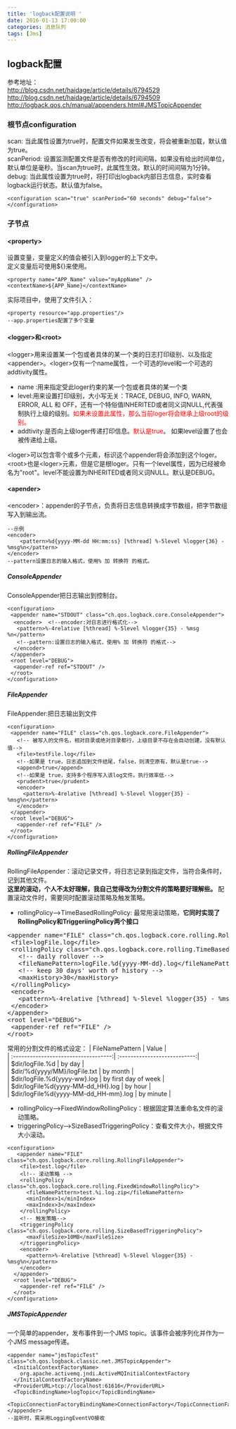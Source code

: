 ```yaml
---
title: 'logback配置说明 '
date: 2016-01-13 17:00:00
categories: 消息队列 
tags: [Jms]
---
```



## logback配置
参考地址：  
http://blog.csdn.net/haidage/article/details/6794529  
http://blog.csdn.net/haidage/article/details/6794509  
http://logback.qos.ch/manual/appenders.html#JMSTopicAppender
### 根节点configuration
scan:
当此属性设置为true时，配置文件如果发生改变，将会被重新加载，默认值为true。  
scanPeriod:
设置监测配置文件是否有修改的时间间隔，如果没有给出时间单位，默认单位是毫秒。当scan为true时，此属性生效。默认的时间间隔为1分钟。  
debug:
当此属性设置为true时，将打印出logback内部日志信息，实时查看logback运行状态。默认值为false。
<pre><code>&lt;configuration scan="true" scanPeriod="60 seconds" debug="false">
&lt;/configuration>
</code></pre>

### 子节点
#### &lt;property>
设置变量，变量定义的值会被引入到logger的上下文中。  
定义变量后可使用${}来使用。
<pre><code>&lt;property name="APP_Name" value="myAppName" />   
&lt;contextName>${APP_Name}&lt;/contextName>  
</code></pre>
实际项目中，使用了文件引入：
<pre><code>&lt;property resource="app.properties"/>
--app.properties配置了多个变量
</code></pre>

#### &lt;logger>和&lt;root>  

&lt;logger>用来设置某一个包或者具体的某一个类的日志打印级别、以及指定&lt;appender>。&lt;loger>仅有一个name属性，一个可选的level和一个可选的addtivity属性。

* name :用来指定受此loger约束的某一个包或者具体的某一个类
* level:用来设置打印级别，大小写无关：TRACE, DEBUG, INFO, WARN, ERROR, ALL 和 OFF，还有一个特俗值INHERITED或者同义词NULL,代表强制执行上级的级别。<font color=red>如果未设置此属性，那么当前loger将会继承上级root的级别。</font>
* addtivity:是否向上级loger传递打印信息。<font color=red>默认是true</font>。 如果level设置了也会被传递给上级。 

&lt;loger>可以包含零个或多个<appender-ref>元素，标识这个appender将会添加到这个loger。  
&lt;root>也是&lt;loger>元素，但是它是根loger。只有一个level属性，因为已经被命名为"root"。level不能设置为INHERITED或者同义词NULL。默认是DEBUG。
#### &lt;apender>
&lt;encoder>：appender的子节点，负责将日志信息转换成字节数组，把字节数组写入到输出流。
<pre><code>--示例
&lt;encoder>
    &lt;pattern>%d{yyyy-MM-dd HH:mm:ss} [%thread] %-5level %logger{36} - %msg%n&lt;/pattern>
&lt;/encoder>
--pattern设置日志的输入格式，使用% 加 转换符 的格式。
</code></pre>

##### ConsoleAppender
ConsoleAppender把日志输出到控制台。
<pre><code>&lt;configuration>
 &lt;appender name="STDOUT" class="ch.qos.logback.core.ConsoleAppender">
  &lt;encoder>	&lt;!--encoder:对日志进行格式化-->
   &lt;pattern>%-4relative [%thread] %-5level %logger{35} - %msg %n&lt;/pattern>
   &lt;!--pattern:设置日志的输入格式，使用% 加 转换符 的格式-->
  &lt;/encoder>
 &lt;/appender>
 &lt;root level="DEBUG">
  &lt;appender-ref ref="STDOUT" />
 &lt;/root>
&lt;/configuration></code></pre>

##### FileAppender
FileAppender:把日志输出到文件
<pre><code>&lt;configuration>
 &lt;appender name="FILE" class="ch.qos.logback.core.FileAppender">
   &lt;!-- 被写入的文件名，相对目录或绝对目录都行，上级目录不存在会自动创建，没有默认值-->
   &lt;file>testFile.log&lt;/file>
   &lt;!--如果是 true，日志追加到文件结尾，false，则清空原有，默认是true-->
   &lt;append>true&lt;/append>
   &lt;!--如果是 true，支持多个程序写入该log文件。执行效率低-->
   &lt;prudent>true&lt;/prudent>
   &lt;encoder>
     &lt;pattern>%-4relative [%thread] %-5level %logger{35} - %msg%n&lt;/pattern>
   &lt;/encoder>
 &lt;/appender>
 &lt;root level="DEBUG">
   &lt;appender-ref ref="FILE" />
 &lt;/root>
&lt;/configuration></code></pre>

##### RollingFileAppender
RollingFileAppender：滚动记录文件，将日志记录到指定文件，当符合条件时，记到其他文件。  
**这里的滚动，个人不太好理解，我自己觉得改为分割文件的策略要好理解些。**
配置滚动文件时，需要同时配置滚动策略及触发策略。

* rollingPolicy-->TimeBasedRollingPolicy:  最常用滚动策略，**它同时实现了RollingPolicy和TriggeriingPolicy两个接口**

<pre>&lt;appender name="FILE" class="ch.qos.logback.core.rolling.RollingFileAppender">
 &lt;file>logFile.log&lt;/file>
 &lt;rollingPolicy class="ch.qos.logback.core.rolling.TimeBasedRollingPolicy">
   &lt;!-- daily rollover -->
   &lt;fileNamePattern>logFile.%d{yyyy-MM-dd}.log&lt;/fileNamePattern>
   &lt;!-- keep 30 days' worth of history -->
   &lt;maxHistory>30&lt;/maxHistory>
 &lt;/rollingPolicy>
 &lt;encoder>
   &lt;pattern>%-4relative [%thread] %-5level %logger{35} - %msg%n&lt;/pattern>
 &lt;/encoder>
&lt;/appender> 
&lt;root level="DEBUG">
 &lt;appender-ref ref="FILE" />
&lt;/root><code>
</code></pre>

常用的分割文件的格式设定：
| FileNamePattern	                   |    Value		              |  
| :-----------------------------------:| :---------------------------:|  
| $dir/logFile.%d	                   |   by day		              |  
| $dir/%d{yyyy/MM}/logFile.txt	       |   by month		              |  
| $dir/logFile.%d{yyyy-ww}.log         |   by first day of week       |  
| $dir/logFile%d{yyyy-MM-dd_HH}.log    |   by hour		              |  
| $dir/logFile%d{yyyy-MM-dd_HH-mm}.log |   by minute		          |


* rollingPolicy-->FixedWindowRollingPolicy：根据固定算法重命名文件的滚动策略。
* triggeringPolicy-->SizeBasedTriggeringPolicy：查看文件大小，根据文件大小滚动。  
<pre><code>&lt;configuration>
   &lt;appender name="FILE" class="ch.qos.logback.core.rolling.RollingFileAppender">
    &lt;file>test.log&lt;/file>
    &lt;l!-- 滚动策略 -->
    &lt;rollingPolicy  class="ch.qos.logback.core.rolling.FixedWindowRollingPolicy">
      &lt;fileNamePattern>test.%i.log.zip&lt;/fileNamePattern>
      &lt;minIndex>1&lt;/minIndex>
      &lt;maxIndex>3&lt;/maxIndex>
    &lt;/rollingPolicy>	
    &lt;!-- 触发策略-->
    &lt;triggeringPolicy class="ch.qos.logback.core.rolling.SizeBasedTriggeringPolicy">
      &lt;maxFileSize>10MB&lt;/maxFileSize>
    &lt;/triggeringPolicy>
    &lt;encoder>
      &lt;pattern>%-4relative [%thread] %-5level %logger{35} - %msg%n&lt;/pattern>
    &lt;/encoder>
  &lt;/appender>       
  &lt;root level="DEBUG">
    &lt;appender-ref ref="FILE" />
  &lt;/root>
&lt;/configuration></code></pre>

##### JMSTopicAppender
一个简单的appender，发布事件到一个JMS topic。该事件会被序列化并作为一个JMS message传递。
<pre><code>&lt;appender name="jmsTopicTest" class="ch.qos.logback.classic.net.JMSTopicAppender">
  &lt;InitialContextFactoryName>
    org.apache.activemq.jndi.ActiveMQInitialContextFactory
  &lt;/InitialContextFactoryName>
  &lt;ProviderURL>tcp://localhost:61616&lt;/ProviderURL>
  &lt;TopicBindingName>logTopic&lt;/TopicBindingName>
  &lt;TopicConnectionFactoryBindingName>ConnectionFactory&lt;/TopicConnectionFactoryBindingName>
&lt;/appender>
--监听时，需采用LoggingEventVO接收
</code></pre>